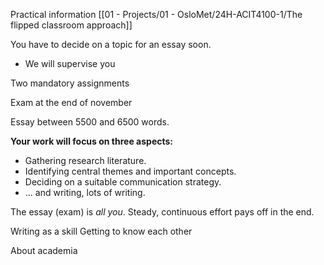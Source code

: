 Practical information
[[01 - Projects/01 - OsloMet/24H-ACIT4100-1/The flipped classroom approach]]

You have to decide on a topic for an essay soon.
- We will supervise you

Two mandatory assignments

Exam at the end of november

Essay between 5500 and 6500 words.

**Your work will focus on three aspects:**
- Gathering research literature.
- Identifying central themes and important concepts.
- Deciding on a suitable communication strategy.
- ... and writing, lots of writing.

The essay (exam) is *all you*.
Steady, continuous effort pays off in the end.

Writing as a skill
Getting to know each other

About academia